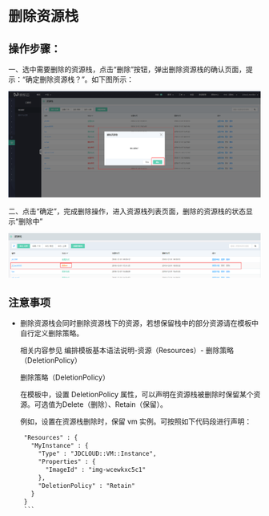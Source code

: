 # 删除资源栈


## 操作步骤：

一、选中需要删除的资源栈，点击“删除”按钮，弹出删除资源栈的确认页面，提示：“确定删除资源栈？”。如下图所示：

![](https://raw.githubusercontent.com/jdclouddocs/cn/resource-orchestration/image/resource/delete%20stack001.png)

二、点击“确定”，完成删除操作，进入资源栈列表页面，删除的资源栈的状态显示“删除中”

![](https://raw.githubusercontent.com/jdclouddocs/cn/resource-orchestration/image/resource/delete%20stack002.png)


## 注意事项

- 删除资源栈会同时删除资源栈下的资源，若想保留栈中的部分资源请在模板中自行定义删除策略。
  
  相关内容参见 编排模板基本语法说明-资源（Resources）- 删除策略（DeletionPolicy）
  
  
  删除策略（DeletionPolicy）

  在模板中，设置 DeletionPolicy 属性，可以声明在资源栈被删除时保留某个资源。可选值为Delete（删除）、Retain（保留）。

  例如，设置在资源栈删除时，保留 vm 实例。可按照如下代码段进行声明：
     
     ```
      "Resources" : {
        "MyInstance" : {
          "Type" : "JDCLOUD::VM::Instance",
          "Properties" : {
            "ImageId" : "img-wcewkxc5c1"
          },
          "DeletionPolicy" : "Retain"
        }
      }
      ```
